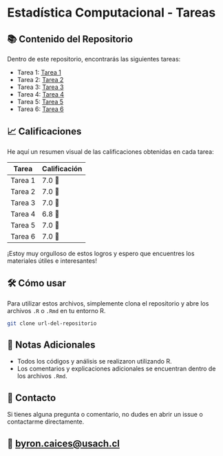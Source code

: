 # Estadística Computacional - Tareas

## 📚 Contenido del Repositorio

Dentro de este repositorio, encontrarás las siguientes tareas:

- Tarea 1: [Tarea 1](link-a-tarea-1)
- Tarea 2: [Tarea 2](link-a-tarea-2)
- Tarea 3: [Tarea 3](link-a-tarea-3)
- Tarea 4: [Tarea 4](link-a-tarea-4)
- Tarea 5: [Tarea 5](link-a-tarea-5)
- Tarea 6: [Tarea 6](link-a-tarea-6)

## 📈 Calificaciones

He aquí un resumen visual de las calificaciones obtenidas en cada tarea:

| Tarea  | Calificación |
| ------ | ------------ |
| Tarea 1 | 7.0 🌟       |
| Tarea 2 | 7.0 🌟       |
| Tarea 3 | 7.0 🌟       |
| Tarea 4 | 6.8 🌟       |
| Tarea 5 | 7.0 🌟       |
| Tarea 6 | 7.0 🌟       |

¡Estoy muy orgulloso de estos logros y espero que encuentres los materiales útiles e interesantes!

## 🛠️ Cómo usar

Para utilizar estos archivos, simplemente clona el repositorio y abre los archivos `.R` o `.Rmd` en tu entorno R.

```bash
git clone url-del-repositorio
```

## 📝 Notas Adicionales

- Todos los códigos y análisis se realizaron utilizando R.
- Los comentarios y explicaciones adicionales se encuentran dentro de los archivos `.Rmd`.

## 📩 Contacto

Si tienes alguna pregunta o comentario, no dudes en abrir un issue o contactarme directamente.

📧 [byron.caices@usach.cl](mailto:byron.caices@usach.cl)
---

